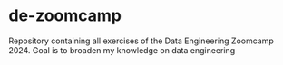 # de-zoomcamp
Repository containing all exercises of the Data Engineering Zoomcamp 2024.
Goal is to broaden my knowledge on data engineering

